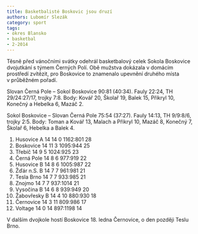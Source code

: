 ```yaml
---
title: Basketbalisté Boskovic jsou druzí
authors: Lubomír Slezák
category: sport
tags:
- okres Blansko
- basketbal
- 2-2014
---
```


Těsně před vánočními svátky odehrál basketbalový celek Sokola Boskovice dvojutkání s týmem Černých Polí. Obě mužstva dokázala v domácím prostředí zvítězit, pro Boskovice to znamenalo upevnění druhého místa v průběžném pořadí.

Slovan Černá Pole – Sokol Boskovice 90:81 (40:34).
Fauly 22:24, TH 29/24:27/17, trojky 7:8. Body: Kovář 20, Školař 19, Balek 15, Přikryl 10, Konečný a Hebelka 6, Mazáč 2. 

Sokol Boskovice – Slovan Černá Pole 75:54 (37:27).
Fauly 14:13, TH 9/9:8/6, trojky 2:5. Body: Toman a Kovář 13, Malach a Přikryl 10, Mazáč 8, Konečný 7, Školař 6, Hebelka a Balek 4.

1. Husovice A 	14 14 0 	1162:801 	28
2. Boskovice 	14 11 3 	1095:944 	25
3. Třebíč 	14 9 5 	1024:925 	23
4. Černá Pole 	14 8 6 	977:919 	22
5. Husovice B 	14 8 6 	1005:987 	22
6. Žďár n.S. B 	14 7 7 	961:981 	21
7. Tesla Brno 	14 7 7 	933:985 	21
8. Znojmo 	14 7 7 	937:1014 	21
9. Vysočina B 	14 6 8 	939:949 	20
10. Žabovřesky B 	14 4 10 	880:930 	18
11. Černovice 	14 3 11 	809:986 	17
12. Voltage 	14 0 14 	897:1198 	14

V dalším dvojkole hostí Boskovice 18. ledna Černovice, o den později Teslu Brno.